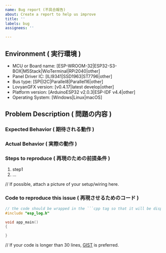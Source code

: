 ```yaml
---
name: Bug report (不具合報告)
about: Create a report to help us improve
title: ''
labels: bug
assignees: ''

---
```


## Environment ( 実行環境 )

- MCU or Board name:  [ESP-WROOM-32|ESP32-S3-BOX|M5Stack|WioTerminal|RPi2040|other]
- Panel Driver IC:    [ILI9341|SSD1963|ST7796|other]
- Bus type:           [SPI|I2C|Parallel8|Parallel16|other]
- LovyanGFX version:  [v0.4.17|latest develop|other]
- Platform version:   [ArduinoESP32 v2.0.3|ESP-IDF v4.4|other]
- Operating System:   [Windows|Linux|macOS]

## Problem Description ( 問題の内容 )

### Expected Behavior ( 期待される動作 )

### Actual Behavior ( 実際の動作 )

### Steps to reproduce ( 再現のための前提条件 )

1. step1
2. ...

// If possible, attach a picture of your setup/wiring here.


### Code to reproduce this issue ( 再現させるためのコード )

```cpp
// the code should be wrapped in the ```cpp tag so that it will be displayed better.
#include "esp_log.h"

void app_main()
{

}

```
// If your code is longer than 30 lines, [GIST](https://gist.github.com) is preferred.
